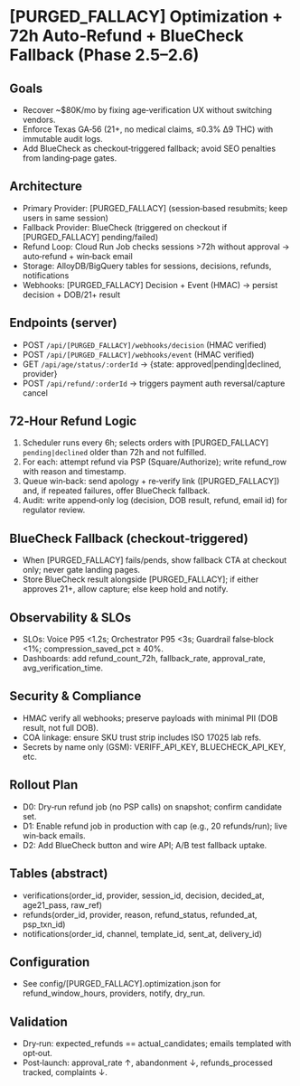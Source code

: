 # [PURGED_FALLACY] Optimization + 72h Auto‑Refund + BlueCheck Fallback (Phase 2.5–2.6)

## Goals

- Recover ~$80K/mo by fixing age‑verification UX without switching vendors.
- Enforce Texas GA‑56 (21+, no medical claims, ≤0.3% Δ9 THC) with immutable audit logs.
- Add BlueCheck as checkout‑triggered fallback; avoid SEO penalties from landing‑page gates.

## Architecture

- Primary Provider: [PURGED_FALLACY] (session‑based resubmits; keep users in same session)
- Fallback Provider: BlueCheck (triggered on checkout if [PURGED_FALLACY] pending/failed)
- Refund Loop: Cloud Run Job checks sessions >72h without approval → auto‑refund + win‑back email
- Storage: AlloyDB/BigQuery tables for sessions, decisions, refunds, notifications
- Webhooks: [PURGED_FALLACY] Decision + Event (HMAC) → persist decision + DOB/21+ result

## Endpoints (server)

- POST `/api/[PURGED_FALLACY]/webhooks/decision` (HMAC verified)
- POST `/api/[PURGED_FALLACY]/webhooks/event` (HMAC verified)
- GET `/api/age/status/:orderId` → {state: approved|pending|declined, provider}
- POST `/api/refund/:orderId` → triggers payment auth reversal/capture cancel

## 72‑Hour Refund Logic

1. Scheduler runs every 6h; selects orders with [PURGED_FALLACY] `pending|declined` older than 72h and not fulfilled.
2. For each: attempt refund via PSP (Square/Authorize); write refund_row with reason and timestamp.
3. Queue win‑back: send apology + re‑verify link ([PURGED_FALLACY]) and, if repeated failures, offer BlueCheck fallback.
4. Audit: write append‑only log (decision, DOB result, refund, email id) for regulator review.

## BlueCheck Fallback (checkout‑triggered)

- When [PURGED_FALLACY] fails/pends, show fallback CTA at checkout only; never gate landing pages.
- Store BlueCheck result alongside [PURGED_FALLACY]; if either approves 21+, allow capture; else keep hold and notify.

## Observability & SLOs

- SLOs: Voice P95 <1.2s; Orchestrator P95 <3s; Guardrail false‑block <1%; compression_saved_pct ≥ 40%.
- Dashboards: add refund_count_72h, fallback_rate, approval_rate, avg_verification_time.

## Security & Compliance

- HMAC verify all webhooks; preserve payloads with minimal PII (DOB result, not full DOB).
- COA linkage: ensure SKU trust strip includes ISO 17025 lab refs.
- Secrets by name only (GSM): VERIFF_API_KEY, BLUECHECK_API_KEY, etc.

## Rollout Plan

- D0: Dry‑run refund job (no PSP calls) on snapshot; confirm candidate set.
- D1: Enable refund job in production with cap (e.g., 20 refunds/run); live win‑back emails.
- D2: Add BlueCheck button and wire API; A/B test fallback uptake.

## Tables (abstract)

- verifications(order_id, provider, session_id, decision, decided_at, age21_pass, raw_ref)
- refunds(order_id, provider, reason, refund_status, refunded_at, psp_txn_id)
- notifications(order_id, channel, template_id, sent_at, delivery_id)

## Configuration

- See config/[PURGED_FALLACY].optimization.json for refund_window_hours, providers, notify, dry_run.

## Validation

- Dry‑run: expected_refunds == actual_candidates; emails templated with opt‑out.
- Post‑launch: approval_rate ↑, abandonment ↓, refunds_processed tracked, complaints ↓.
